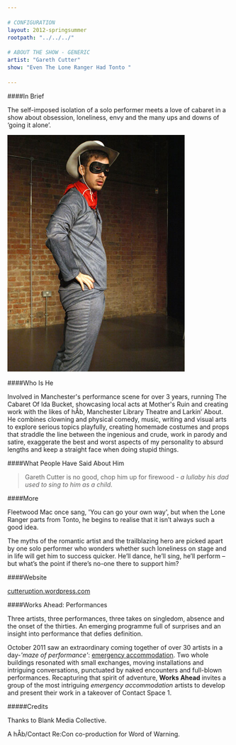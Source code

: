 ```yaml
---

# CONFIGURATION
layout: 2012-springsummer
rootpath: "../../../"

# ABOUT THE SHOW - GENERIC
artist: "Gareth Cutter"
show: "Even The Lone Ranger Had Tonto "

---
```


####In Brief

The self-imposed isolation of a solo performer meets a love of cabaret in a show about obsession, loneliness, envy and the many ups and downs of ‘going it alone’.    

![Gareth Cutter](w9gareth.jpg)
 
####Who Is He

Involved in Manchester's performance scene for over 3 years, running The Cabaret Of Ida Bucket, showcasing local acts at Mother's Ruin and creating work with the likes of hÅb, Manchester Library Theatre and Larkin’ About.  He combines clowning and physical comedy, music, writing and visual arts to explore serious topics playfully, creating homemade costumes and props that straddle the line between the ingenious and crude, work in parody and satire, exaggerate the best and worst aspects of my personality to absurd lengths and keep a straight face when doing stupid things.     

####What People Have Said About Him

>Gareth Cutter is no good, chop him up for firewood - *a lullaby his dad used to sing to him as a child.*

####More

Fleetwood Mac once sang, 'You can go your own way', but when the Lone Ranger parts from Tonto, he begins to realise that it isn’t always such a good idea.    

The myths of the romantic artist and the trailblazing hero are picked apart by one solo performer who wonders whether such loneliness on stage and in life will get him to success quicker. He’ll dance, he’ll sing, he’ll perform – but what’s the point if there’s no-one there to support him?

####Website

[cutteruption.wordpress.com](http://www.cutteruption.wordpress.com)  

####Works Ahead: Performances

Three artists, three performances, three takes on singledom, absence and the onset of the thirties. An emerging programme full of surprises and an insight into performance that defies definition. 

October 2011 saw an extraordinary coming together of over 30 artists in a day-*'maze of performance'*: [emergency accommodation](http://emergencymcr.org/). Two whole buildings resonated with small exchanges, moving installations and intriguing conversations, punctuated by naked encounters and full-blown performances. Recapturing that spirit of adventure, **Works Ahead** invites a group of the most intriguing *emergency accommodation* artists to develop and present their work in a takeover of Contact Space 1.  

#####Credits

Thanks to Blank Media Collective.

A hÅb/Contact Re:Con co-production for Word of Warning.